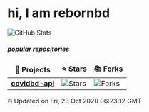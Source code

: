 <h1>hi, I am rebornbd</h1>

<p><img src="https://github-readme-stats.vercel.app/api?username=rebornbd&amp;show_icons=true&theme=merko" alt="GitHub Stats"></p>

<h5>popular repositories</h5>
<table>
  <thead align="center">
    <tr >
      <td><b>🎁 Projects</b></td>
      <td><b>⭐ Stars</b></td>
      <td><b>📚 Forks</b></td>
    </tr>
  </thead>
  <tbody>
    <tr>
      <td><a href="https://github.com/rebornbd/covidbd-api"><b>covidbd-api</b></a></td>
      <td><img alt="Stars" src="https://img.shields.io/github/stars/rebornbd/covidbd-api?style=flat-square&labelColor=343b41"/></td>
      <td><img alt="Forks" src="https://img.shields.io/github/forks/rebornbd/covidbd-api?style=flat-square&labelColor=343b41"/></td>
     </tr>
  </tbody>
</table>

<p>⏰ Updated on Fri, 23 Oct 2020 06:23:12 GMT</p>
